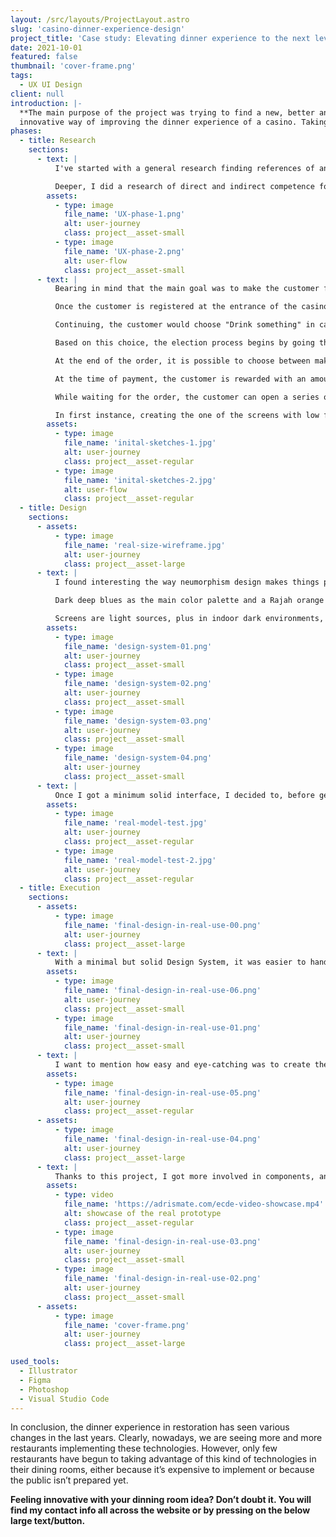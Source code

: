 ```yaml
---
layout: /src/layouts/ProjectLayout.astro
slug: 'casino-dinner-experience-design'
project_title: 'Case study: Elevating dinner experience to the next level'
date: 2021-10-01
featured: false
thumbnail: 'cover-frame.png'
tags:
  - UX UI Design
client: null
introduction: |-
  **The main purpose of the project was trying to find a new, better and
  innovative way of improving the dinner experience of a casino. Taking advantage of the emerging new technologies is not just about website or mobile. It's about creating a new experience for your customers. So I decided to create a system which would allow casinos to create an interactive, easy and smart to use with what we are so use to use: touchable controls.**
phases:
  - title: Research
    sections:
      - text: |
          I've started with a general research finding references of anything that could help me to develop the product: Microsoft Windows 10 TeamOS, with its great Surface Hub for digital co-working or DigaliX, a company that provides interactive solutions for their clients and they are used to work with large screen media-size projects, for mentioning some.

          Deeper, I did a research of direct and indirect competence for analyzing pros and cons of both no matter its sector. The benefit of doing that is that you don't get closed to the same sector and instead, you have a wider range of what others are doing in different sectors than yours.
        assets:
          - type: image
            file_name: 'UX-phase-1.png'
            alt: user-journey
            class: project__asset-small
          - type: image
            file_name: 'UX-phase-2.png'
            alt: user-flow
            class: project__asset-small
      - text: |
          Bearing in mind that the main goal was to make the customer feel comfortable and enjoy a unique experience, the customer’s journey I set was the following:

          Once the customer is registered at the entrance of the casino, a profile is created. When you have a reservation created, you are assigned to a table with the number of registered members. They can freely choose which position on the table to sit in, so on the home screen they will find, among other features, a selector with their names. Otherwise, by default, the system randomly organizes a customer in every corner of the table. It's important that the waiter who accompanies the customers makes it clear that it's crucial for maintaining the experience, that each customer sits on their named positions.

          Continuing, the customer would choose "Drink something" in case of attending without an appointment or “Taste" with appointment.

          Based on this choice, the election process begins by going through different screens, with  categories to choose from Drink, Food and Dessert.

          At the end of the order, it is possible to choose between making a split payment or a single payment and inviting everyone on the table.

          At the time of payment, the customer is rewarded with an amount of credits based on the total spent, to use at the casino. This balance expires on the same day.

          While waiting for the order, the customer can open a series of applications on the entertainment screen. While waiting for your order to arrive you can only choose to order more drinks.

          In first instance, creating the one of the screens with low fidelity in a large piece of paper, really helped me to understand the size that its button should have.
        assets:
          - type: image
            file_name: 'inital-sketches-1.jpg'
            alt: user-journey
            class: project__asset-regular
          - type: image
            file_name: 'inital-sketches-2.jpg'
            alt: user-flow
            class: project__asset-regular
  - title: Design
    sections:
      - assets:
          - type: image
            file_name: 'real-size-wireframe.jpg'
            alt: user-journey
            class: project__asset-large
      - text: |
          I found interesting the way neumorphism design makes things pop up and lively, and I thought it would be a good resource to explore more in deep. I got inspired in futuristic colorful interfaces and in some casino mobile games.

          Dark deep blues as the main color palette and a Rajah orange for the accent color, because of the tiger from the movie Aladdin. Tigers represent leadership and dynamism, something that’s very present in gambling.

          Screens are light sources, plus in indoor dark environments, if you want to highlight some content, it’s easier to do it on dark backgrounds providing the user easier-to-find action buttons.
        assets:
          - type: image
            file_name: 'design-system-01.png'
            alt: user-journey
            class: project__asset-small
          - type: image
            file_name: 'design-system-02.png'
            alt: user-journey
            class: project__asset-small
          - type: image
            file_name: 'design-system-03.png'
            alt: user-journey
            class: project__asset-small
          - type: image
            file_name: 'design-system-04.png'
            alt: user-journey
            class: project__asset-small
      - text: |
          Once I got a minimum solid interface, I decided to, before getting started on coding, try the UI scale and the accessibility of all the elements on a large screen, a real interactive table.
        assets:
          - type: image
            file_name: 'real-model-test.jpg'
            alt: user-journey
            class: project__asset-regular
          - type: image
            file_name: 'real-model-test-2.jpg'
            alt: user-journey
            class: project__asset-regular
  - title: Execution
    sections:
      - assets:
          - type: image
            file_name: 'final-design-in-real-use-00.png'
            alt: user-journey
            class: project__asset-large
      - text: |
          With a minimal but solid Design System, it was easier to hand-off all the assets for the development phase. While it just required a basic functional prototype, I coded the main screen for selecting meals which is the same for both drinks and desserts so I put more effort on the UX/UI phases.
        assets:
          - type: image
            file_name: 'final-design-in-real-use-06.png'
            alt: user-journey
            class: project__asset-small
          - type: image
            file_name: 'final-design-in-real-use-01.png'
            alt: user-journey
            class: project__asset-small
      - text: |
          I want to mention how easy and eye-catching was to create the neumorphism effect with a box-shadow containing two shadows, each positioned opposite from the other, creating that pop or deep effect.
        assets:
          - type: image
            file_name: 'final-design-in-real-use-05.png'
            alt: user-journey
            class: project__asset-regular
      - assets:
          - type: image
            file_name: 'final-design-in-real-use-04.png'
            alt: user-journey
            class: project__asset-large
      - text: |
          Thanks to this project, I got more involved in components, and code-like features with the design tool Figma as well as more ways for setting CSS components in a quicker and more scalable way.
        assets:
          - type: video
            file_name: 'https://adrismate.com/ecde-video-showcase.mp4'
            alt: showcase of the real prototype
            class: project__asset-regular
          - type: image
            file_name: 'final-design-in-real-use-03.png'
            alt: user-journey
            class: project__asset-small
          - type: image
            file_name: 'final-design-in-real-use-02.png'
            alt: user-journey
            class: project__asset-small
      - assets:
          - type: image
            file_name: 'cover-frame.png'
            alt: user-journey
            class: project__asset-large

used_tools:
  - Illustrator
  - Figma
  - Photoshop
  - Visual Studio Code
---
```


In conclusion, the dinner experience in restoration has seen various changes in the last years. Clearly, nowadays, we are seeing more and more restaurants implementing these technologies.
However, only few restaurants have begun to taking advantage of this kind of technologies in their dining rooms, either because it’s expensive to implement or because the public isn’t prepared yet.

**Feeling innovative with your dinning room idea? Don’t doubt it. You will find my contact info all across the website or by pressing on the below large text/button.**
